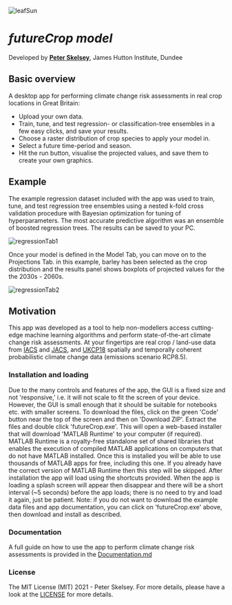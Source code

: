 ![leafSun](https://user-images.githubusercontent.com/32124230/107999911-9f3f1100-6fe0-11eb-9755-f48dbb82cf65.png)

# _futureCrop model_
Developed by [**Peter Skelsey**](mailto:peter.skelsey@hutton.ac.uk?subject=futureCrop), James Hutton Institute, Dundee

## Basic overview
A desktop app for performing climate change risk assessments in real crop locations in Great Britain:
* Upload your own data.
* Train, tune, and test regression- or classification-tree ensembles in a few easy clicks, and save your results.
* Choose a raster distribution of crop species to apply your model in.
* Select a future time-period and season.
* Hit the run button, visualise the projected values, and save them to create your own graphics. 

## Example
The example regression dataset included with the app was used to train, tune, and test regression tree ensembles using a nested k-fold cross validation procedure with Bayesian optimization for tuning of hyperparameters. The most accurate predictive algorithm was an ensemble of boosted regression trees. The results can be saved to your PC.

![regressionTab1](https://user-images.githubusercontent.com/32124230/108000033-e3caac80-6fe0-11eb-9ee5-8357da6abfc0.PNG)

Once your model is defined in the Model Tab, you can move on to the Projections Tab. in this example, barley has been selected as the crop distribution and the results panel shows boxplots of projected values for the the 2030s - 2060s.

![regressionTab2](https://user-images.githubusercontent.com/32124230/108000964-183f6800-6fe3-11eb-9286-72b11232524e.PNG)

## Motivation
This app was developed as a tool to help non-modellers access cutting-edge machine learning algorithms and perform state-of-the-art climate change risk assessments. At your fingertips are real crop / land-use data from [IACS](https://ec.europa.eu/agriculture/direct-support/iacs_en) and [JACS](https://www.gov.scot/collections/june-scottish-agricultural-census/), and [UKCP18](https://www.metoffice.gov.uk/research/approach/collaboration/ukcp/index) spatially and temporally coherent probabilistic climate change data (emissions scenario RCP8.5). 

### Installation and loading
Due to the many controls and features of the app, the GUI is a fixed size and not 'responsive,' i.e. it will not scale to fit the screen of your device. However, the GUI is small enough that it should be suitable for notebooks etc. with smaller screens. To download the files, click on the green 'Code' button near the top of the screen and then on 'Download ZIP'. Extract the files and double click 'futureCrop.exe'. This will open a web-based installer that will download 'MATLAB Runtime' to your computer (if required). MATLAB Runtime is a royalty-free standalone set of shared libraries that enables the execution of compiled MATLAB applications on computers that do not have MATLAB installed. Once this is installed you will be able to use thousands of MATLAB apps for free, including this one. If you already have the correct version of MATLAB Runtime then this step will be skipped. After installation the app will load using the shortcuts provided. When the app is loading a splash screen will appear then disappear and there will be a short interval (~5 seconds) before the app loads; there is no need to try and load it again, just be patient. Note: if you do not want to download the example data files and app documentation, you can click on 'futureCrop.exe' above, then download and install as described.

### Documentation
A full guide on how to use the app to perform climate change risk assessments is provided in the [Documentation.md](https://github.com/pskelsey/futureCrop/blob/master/docs/Documentation.md)

### License
The MIT License (MIT) 2021 - Peter Skelsey. For more details, please have a look at the [LICENSE](https://github.com/pskelsey/futureCrop/blob/master/LICENSE) for more details.
